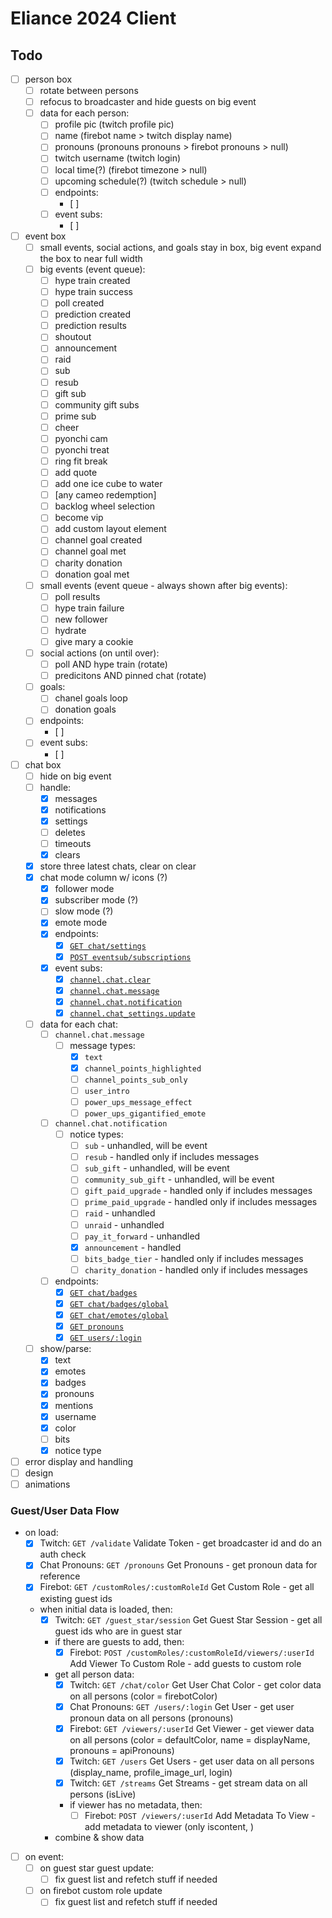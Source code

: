 # Eliance 2024 Client

## Todo

- [ ] person box
  - [ ] rotate between persons
  - [ ] refocus to broadcaster and hide guests on big event
  - [ ] data for each person:
    - [ ] profile pic (twitch profile pic)
    - [ ] name (firebot name > twitch display name)
    - [ ] pronouns (pronouns pronouns > firebot pronouns > null)
    - [ ] twitch username (twitch login)
    - [ ] local time(?) (firebot timezone > null)
    - [ ] upcoming schedule(?) (twitch schedule > null)
    - [ ] endpoints:
      - [ ] 
    - [ ] event subs:
      - [ ] 
- [ ] event box
  - [ ] small events, social actions, and goals stay in box, big event expand the box to near full width
  - [ ] big events (event queue):
    - [ ] hype train created
    - [ ] hype train success
    - [ ] poll created
    - [ ] prediction created
    - [ ] prediction results
    - [ ] shoutout
    - [ ] announcement
    - [ ] raid
    - [ ] sub
    - [ ] resub
    - [ ] gift sub
    - [ ] community gift subs
    - [ ] prime sub
    - [ ] cheer
    - [ ] pyonchi cam
    - [ ] pyonchi treat
    - [ ] ring fit break
    - [ ] add quote
    - [ ] add one ice cube to water
    - [ ] [any cameo redemption]
    - [ ] backlog wheel selection
    - [ ] become vip
    - [ ] add custom layout element
    - [ ] channel goal created
    - [ ] channel goal met
    - [ ] charity donation
    - [ ] donation goal met
  - [ ] small events (event queue - always shown after big events):
    - [ ] poll results
    - [ ] hype train failure
    - [ ] new follower
    - [ ] hydrate
    - [ ] give mary a cookie
  - [ ] social actions (on until over):
    - [ ] poll AND hype train (rotate)
    - [ ] predicitons AND pinned chat (rotate)
  - [ ] goals:
    - [ ] chanel goals loop
    - [ ] donation goals
  - [ ] endpoints:
    - [ ] 
  - [ ] event subs:
    - [ ] 
- [ ] chat box
  - [ ] hide on big event
  - [ ] handle:
    - [x] messages
    - [x] notifications
    - [x] settings
    - [ ] deletes
    - [ ] timeouts
    - [x] clears
  - [x] store three latest chats, clear on clear
  - [x] chat mode column w/ icons (?)
    - [x] follower mode
    - [x] subscriber mode (?)
    - [ ] slow mode (?)
    - [x] emote mode
    - [x] endpoints:
      - [x] [`GET chat/settings`](https://dev.twitch.tv/docs/api/reference/#get-chat-settings)
      - [x] [`POST eventsub/subscriptions`](https://dev.twitch.tv/docs/api/reference/#create-eventsub-subscription)
    - [x] event subs:
      - [x] [`channel.chat.clear`](https://dev.twitch.tv/docs/eventsub/eventsub-subscription-types/#channelchatclear)
      - [x] [`channel.chat.message`](https://dev.twitch.tv/docs/eventsub/eventsub-subscription-types/#channelchatmessage)
      - [x] [`channel.chat.notification`](https://dev.twitch.tv/docs/eventsub/eventsub-subscription-types/#channelchatnotification)
      - [x] [`channel.chat_settings.update`](https://dev.twitch.tv/docs/eventsub/eventsub-subscription-types/#channelchat_settingsupdate)
  - [ ] data for each chat:
    - [ ] `channel.chat.message`
      - [ ] message types:
        - [x] `text`
        - [x] `channel_points_highlighted`
        - [ ] `channel_points_sub_only`
        - [ ] `user_intro`
        - [ ] `power_ups_message_effect`
        - [ ] `power_ups_gigantified_emote`
    - [ ] `channel.chat.notification`
      - [ ] notice types:
        - [ ] `sub` - unhandled, will be event
        - [ ] `resub` - handled only if includes messages
        - [ ] `sub_gift` - unhandled, will be event
        - [ ] `community_sub_gift` - unhandled, will be event
        - [ ] `gift_paid_upgrade` - handled only if includes messages
        - [ ] `prime_paid_upgrade` - handled only if includes messages
        - [ ] `raid` - unhandled
        - [ ] `unraid` - unhandled
        - [ ] `pay_it_forward` - unhandled
        - [x] `announcement` - handled
        - [ ] `bits_badge_tier` - handled only if includes messages
        - [ ] `charity_donation` - handled only if includes messages
    - [ ] endpoints:
      - [x] [`GET chat/badges`](https://dev.twitch.tv/docs/api/reference/#get-channel-chat-badges)
      - [x] [`GET chat/badges/global`](https://dev.twitch.tv/docs/api/reference/#get-global-chat-badges)
      - [x] [`GET chat/emotes/global`](https://dev.twitch.tv/docs/api/reference/#get-global-emotes)
      - [x] [`GET pronouns`](https://pronouns.alejo.io/api/pronouns)
      - [x] [`GET users/:login`](https://pronouns.alejo.io/api/users/eliasthompson)
  - [ ] show/parse:
    - [x] text
    - [x] emotes
    - [x] badges
    - [x] pronouns
    - [x] mentions
    - [x] username
    - [x] color
    - [ ] bits
    - [x] notice type
- [ ] error display and handling
- [ ] design
- [ ] animations

### Guest/User Data Flow

- on load:
  - [x] Twitch: `GET /validate` Validate Token - get broadcaster id and do an auth check
  - [x] Chat Pronouns: `GET /pronouns` Get Pronouns - get pronoun data for reference
  - [x] Firebot: `GET /customRoles/:customRoleId` Get Custom Role - get all existing guest ids
  - when initial data is loaded, then:
    - [x] Twitch: `GET /guest_star/session` Get Guest Star Session - get all guest ids who are in guest star
    - if there are guests to add, then:
      - [x] Firebot: `POST /customRoles/:customRoleId/viewers/:userId` Add Viewer To Custom Role - add guests to custom role
    - get all person data:
      - [x] Twitch: `GET /chat/color` Get User Chat Color - get color data on all persons (color = firebotColor)
      - [x] Chat Pronouns: `GET /users/:login` Get User - get user pronoun data on all persons (pronouns)
      - [x] Firebot: `GET /viewers/:userId` Get Viewer - get viewer data on all persons (color = defaultColor, name = displayName, pronouns = apiPronouns)
      - [x] Twitch: `GET /users` Get Users - get user data on all persons (display_name, profile_image_url, login)
      - [x] Twitch: `GET /streams` Get Streams - get stream data on all persons (isLive)
      - if viewer has no metadata, then:
        - [ ] Firebot: `POST /viewers/:userId` Add Metadata To View - add metadata to viewer (only iscontent, )
    - combine & show data
- [ ] on event:
  - [ ] on guest star guest update:
    - [ ]  fix guest list and refetch stuff if needed
  - [ ] on firebot custom role update
    - [ ] fix guest list and refetch stuff if needed
